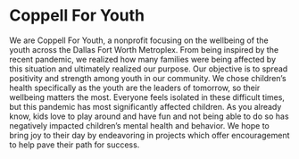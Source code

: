 # Coppell For Youth

We are Coppell For Youth, a nonprofit focusing on the wellbeing of the youth across the Dallas Fort Worth Metroplex. From being inspired by the recent pandemic, we realized how many families were being affected by this situation and ultimately realized our purpose. Our objective is to spread positivity and strength among youth in our community. We chose children’s health specifically as the youth are the leaders of tomorrow, so their wellbeing matters the most. Everyone feels isolated in these difficult times, but this pandemic has most significantly affected children. As you already know, kids love to play around and have fun and not being able to do so has negatively impacted children’s mental health and behavior. We hope to bring joy to their day by endeavoring in projects which offer encouragement to help pave their path for success.
